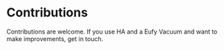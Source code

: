 # Contributions

Contributions are welcome. If you use HA and a Eufy Vacuum and want to make improvements, get in touch.